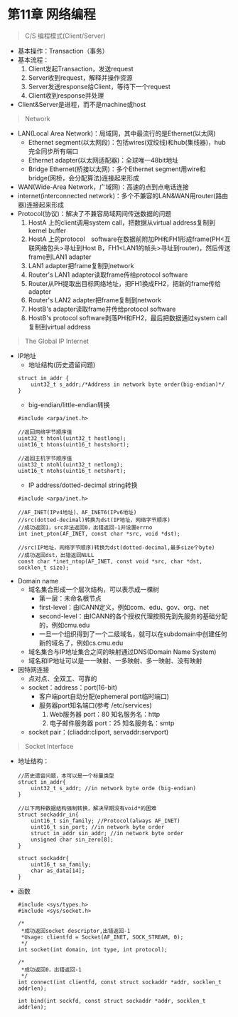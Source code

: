 # 第11章 网络编程
> C/S 编程模式(Client/Server)
  - 基本操作：Transaction（事务）
  - 基本流程：
    1. Client发起Transaction，发送request
    2. Server收到request，解释并操作资源
    3. Server发送response给Client，等待下一个request
    4. Client收到response并处理
  - Client&Server是进程，而不是machine或host
> Network
  - LAN(Local Area Network)：局域网，其中最流行的是Ethernet(以太网)
    - Ethernet segment(以太网段)：包括wires(双绞线)和hub(集线器)，hub完全同步所有端口
    - Ethernet adapter(以太网适配器)：全球唯一48bit地址
    - Bridge Ethernet(桥接以太网)：多个Ethernet segment用wire和bridge(网桥，会分配算法)连接起来形成
  - WAN(Wide-Area Network，广域网)：高速的点到点电话连接
  - internet(interconnected network)：多个不兼容的LAN&WAN用router(路由器)连接起来形成
  - Protocol(协议)：解决了不兼容局域网间传送数据的问题
    1. HostA 上的client调用system call，把数据从virtual address复制到kernel buffer
    2. HostA 上的protocol　software在数据前附加PH和FH1形成frame(PH<互联网络包头>寻址到Host B，FH1<LAN1的帧头>寻址到router)，然后传送frame到LAN1 adapter
    3. LAN1 adapter把frame复制到network
    4. Router's LAN1 adapter读取frame传给protocol software
    5. Router从PH提取出目标网络地址，把FH1换成FH2，把新的frame传给adapter
    6. Router's LAN2 adapter把frame复制到network
    7. HostB's adapter读取frame并传给protocol software
    8. HostB's protocol software剥落PH和FH2，最后把数据通过system call复制到virtual address
> The Global IP Internet
  - IP地址
    - 地址结构(历史遗留问题)
    ```
    struct in_addr {
        uint32_t s_addr;/*Address in network byte order(big-endian)*/
    }
    ```
    - big-endian/little-endian转换
    ```
    #include <arpa/inet.h>

    //返回网络字节顺序值
    uint32_t htonl(uint32_t hostlong); 
    uint16_t htons(uint16_t hostshort);

    //返回主机字节顺序值
    uint32_t ntohl(uint32_t netlong);
    uint16_t ntohs(uint16_t netshort);
    ```
    - IP address/dotted-decimal string转换
    ```
    #include <arpa/inet.h>
    
    //AF_INET(IPv4地址)、AF_INET6(IPv6地址)
    //src(dotted-decimal)转换为dst(IP地址，网络字节顺序)
    //成功返回1，src非法返回0，出错返回-1并设置errno
    int inet_pton(AF_INET, const char *src, void *dst);

    //src(IP地址，网络字节顺序)转换为dst(dotted-decimal,最多size个byte)
    //成功返回dst，出错返回NULL
    const char *inet_ntop(AF_INET, const void *src, char *dst, socklen_t size);
    ```
  - Domain name
    - 域名集合形成一个层次结构，可以表示成一棵树
      - 第一层：未命名根节点
      - first-level：由ICANN定义，例如com、edu、gov、org、net
      - second-level：由ICANN的各个授权代理按照先到先服务的基础分配的，例如cmu.edu
      - 一旦一个组织得到了一个二级域名，就可以在subdomain中创建任何新的域名了，例如cs.cmu.edu
    - 域名集合与IP地址集合之间的映射通过DNS(Domain Name System)
    - 域名和IP地址可以是一一映射、一多映射、多一映射、没有映射
  - 因特网连接
    - 点对点、全双工、可靠的
    - socket：address：port(16-bit)
      - 客户端port自动分配(ephemeral port临时端口)
      - 服务器port知名端口(参考 /etc/services)
        1. Web服务器 port：80 知名服务名：http
        2. 电子邮件服务器 port：25 知名服务名：smtp
    - socket pair：(cliaddr:cliport, servaddr:servport)
> Socket Interface
  - 地址结构：
    ```
    //历史遗留问题，本可以是一个标量类型
    struct in_addr{
        uint32_t s_addr; //in network byte orde (big-endian)
    }

    //以下两种数据结构强制转换，解决早期没有void*的困难
    struct sockaddr_in{
        uint16_t sin_family; //Protocol(always AF_INET)
        uint16_t sin_port; //in network byte order
        struct in_addr sin_addr; //in network byte order
        unsigned char sin_zero[8];
    }

    struct sockaddr{
        uint16_t sa_family;
        char as_data[14];
    }
    ```
  
  - 函数
    ```
    #include <sys/types.h>
    #include <sys/socket.h>

    /*
     *成功返回socket descriptor,出错返回-1
     *Usage: clientfd = Socket(AF_INET, SOCK_STREAM, 0);
     */
    int socket(int domain, int type, int protocol);

    /*
     *成功返回0，出错返回-1
     */
    int connect(int clientfd, const struct sockaddr *addr, socklen_t addrlen);

    int bind(int sockfd, const struct sockaddr *addr, socklen_t addrlen);